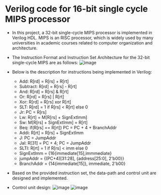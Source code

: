 # Verilog code for 16-bit single cycle MIPS processor
* In this project, a 32-bit single-cycle MIPS processor is implemented in Verilog HDL. MIPS is an RISC processor, which is widely used by many universities in academic courses related to computer organization and architecture.
* The Instruction Format and Instruction Set Architecture for the 32-bit single-cycle MIPS are as follows:
![image](https://user-images.githubusercontent.com/67142437/115213108-67ad2c00-a12b-11eb-8278-8cb1d28b3a10.png)

* Below is the description for instructions being implemented in Verilog:
  * Add: R[rd] = R[rs] + R[rt]
  * Subtract: R[rd] = R[rs] - R[rt]
  * And: R[rd] = R[rs] & R[rt]
  * Or: R[rd] = R[rs] | R[rt]
  * Xor: R[rd] = R[rs] xor R[rt]
  * SLT: R[rd] = 1 if R[rs] < R[rt] else 0
  * Jr: PC = R[rs]
  * Lw: R[rt] = M[R[rs] + SignExtImm]
  * Sw: M[R[rs] + SignExtImm] = R[rt]
  * Beq: if(R[rs] == R[rt]) PC = PC + 4 + BranchAddr
  * Addi: R[rt] = R[rs] + SignExtImm
  * J: PC = JumpAddr
  * Jal: R[31] = PC + 4; PC = JumpAddr
  * SLTI: R[rt] = 1 if R[rs] < imm else 0
   * SignExtImm = {16{immediate[15],immmediate}
   * jumpAddr = {(PC+4)[31:28], {address[25:0], 2'b00}}
   * BranchAddr = {14{immediate[15]}, immediate, 2'b00}
* Based on the provided instruction set, the data-path and control unit are designed and implemented.
* Control unit design:
![image](https://user-images.githubusercontent.com/67142437/115217205-75fd4700-a12f-11eb-895c-b146b59c8407.png)
![image](https://user-images.githubusercontent.com/67142437/115217340-9af1ba00-a12f-11eb-86db-fd5327d66fde.png)

